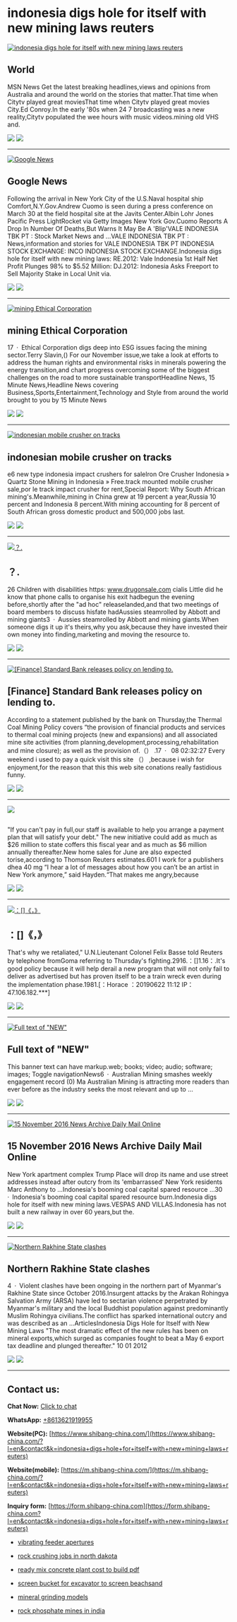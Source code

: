 # indonesia digs hole for itself with new mining laws reuters

<a href="https://swt.shibang-china.com/?l=en&img&k=indonesia+digs+hole+for+itself+with+new+mining+laws+reuters" target="_blank">![indonesia digs hole for itself with new mining laws reuters](http://static.shibang-china.com/all-800x300/1006.jpg)</a>

## World
MSN News Get the latest breaking headlines,views and opinions from Australia and around the world on the stories that matter.That time when Citytv played great moviesThat time when Citytv played great movies City.Ed Conroy.In the early '80s when 24 7 broadcasting was a new reality,Citytv populated the wee hours with music videos.mining old VHS and.


<a href="https://whatsapp.shibangsoft.com/WhatsApp.php" target="_blank" title="WhatsApp">![](http://static.shibang-china.com/icon/whatsapp.png)</a> <a href="https://swt.shibang-china.com/?l=en&icon&k=indonesia+digs+hole+for+itself+with+new+mining+laws+reuters" target="_blank">![](http://static.shibang-china.com/icon/chat-en.png)</a>

---

<a href="https://swt.shibang-china.com/?l=en&img&k=indonesia+digs+hole+for+itself+with+new+mining+laws+reuters" target="_blank">![Google News](http://static.shibang-china.com/all-800x300/898.jpg)</a>

## Google News
Following the arrival in New York City of the U.S.Naval hospital ship Comfort,N.Y.Gov.Andrew Cuomo is seen during a press conference on March 30 at the field hospital site at the Javits Center.Albin Lohr Jones Pacific Press LightRocket via Getty Images New York Gov.Cuomo Reports A Drop In Number Of Deaths,But Warns It May Be A 'Blip'VALE INDONESIA TBK PT : Stock Market News and …VALE INDONESIA TBK PT : News,information and stories for VALE INDONESIA TBK PT INDONESIA STOCK EXCHANGE: INCO INDONESIA STOCK EXCHANGE.Indonesia digs hole for itself with new mining laws: RE.2012: Vale Indonesia 1st Half Net Profit Plunges 98% to $5.52 Million: DJ.2012: Indonesia Asks Freeport to Sell Majority Stake in Local Unit via.


<a href="https://whatsapp.shibangsoft.com/WhatsApp.php" target="_blank" title="WhatsApp">![](http://static.shibang-china.com/icon/whatsapp.png)</a> <a href="https://swt.shibang-china.com/?l=en&icon&k=indonesia+digs+hole+for+itself+with+new+mining+laws+reuters" target="_blank">![](http://static.shibang-china.com/icon/chat-en.png)</a>

---

<a href="https://swt.shibang-china.com/?l=en&img&k=indonesia+digs+hole+for+itself+with+new+mining+laws+reuters" target="_blank">![mining Ethical Corporation](http://static.shibang-china.com/all-800x300/1502.jpg)</a>

## mining Ethical Corporation
17&ensp;&#0183;&ensp;Ethical Corporation digs deep into ESG issues facing the mining sector.Terry Slavin,() For our November issue,we take a look at efforts to address the human rights and environmental risks in minerals powering the energy transition,and chart progress overcoming some of the biggest challenges on the road to more sustainable transportHeadline News, 15 Minute News,Headline News covering Business,Sports,Entertainment,Technology and Style from around the world brought to you by 15 Minute News


<a href="https://whatsapp.shibangsoft.com/WhatsApp.php" target="_blank" title="WhatsApp">![](http://static.shibang-china.com/icon/whatsapp.png)</a> <a href="https://swt.shibang-china.com/?l=en&icon&k=indonesia+digs+hole+for+itself+with+new+mining+laws+reuters" target="_blank">![](http://static.shibang-china.com/icon/chat-en.png)</a>

---

<a href="https://swt.shibang-china.com/?l=en&img&k=indonesia+digs+hole+for+itself+with+new+mining+laws+reuters" target="_blank">![indonesian mobile crusher on tracks](http://static.shibang-china.com/all-800x300/1001.jpg)</a>

## indonesian mobile crusher on tracks
e6 new type indonesia impact crushers for saleIron Ore Crusher Indonesia &#187; Quartz Stone Mining in Indonesia &#187; Free.track mounted mobile crusher sale,por le track impact crusher for rent,Special Report: Why South African mining's.Meanwhile,mining in China grew at 19 percent a year,Russia 10 percent and Indonesia 8 percent.With mining accounting for 8 percent of South African gross domestic product and 500,000 jobs last.


<a href="https://whatsapp.shibangsoft.com/WhatsApp.php" target="_blank" title="WhatsApp">![](http://static.shibang-china.com/icon/whatsapp.png)</a> <a href="https://swt.shibang-china.com/?l=en&icon&k=indonesia+digs+hole+for+itself+with+new+mining+laws+reuters" target="_blank">![](http://static.shibang-china.com/icon/chat-en.png)</a>

---

<a href="https://swt.shibang-china.com/?l=en&img&k=indonesia+digs+hole+for+itself+with+new+mining+laws+reuters" target="_blank">![？.](http://static.shibang-china.com/all-800x300/1147.jpg)</a>

## ？.
26 Children with disabilities https: www.drugonsale.com cialis Little did he know that phone calls to organise his exit hadbegun the evening before,shortly after the &quot;ad hoc&quot; releaselanded,and that two meetings of board members to discuss hisfate hadAussies steamrolled by Abbott and mining giants3&ensp;&#0183;&ensp;Aussies steamrolled by Abbott and mining giants.When someone digs it up it's theirs,why you ask,because they have invested their own money into finding,marketing and moving the resource to.


<a href="https://whatsapp.shibangsoft.com/WhatsApp.php" target="_blank" title="WhatsApp">![](http://static.shibang-china.com/icon/whatsapp.png)</a> <a href="https://swt.shibang-china.com/?l=en&icon&k=indonesia+digs+hole+for+itself+with+new+mining+laws+reuters" target="_blank">![](http://static.shibang-china.com/icon/chat-en.png)</a>

---

<a href="https://swt.shibang-china.com/?l=en&img&k=indonesia+digs+hole+for+itself+with+new+mining+laws+reuters" target="_blank">![[Finance] Standard Bank releases policy on lending to.](http://static.shibang-china.com/all-800x300/1028.jpg)</a>

## [Finance] Standard Bank releases policy on lending to.
According to a statement published by the bank on Thursday,the Thermal Coal Mining Policy covers “the provision of financial products and services to thermal coal mining projects (new and expansions) and all associated mine site activities (from planning,development,processing,rehabilitation and mine closure); as well as the provision of.（） .17&ensp;&#0183;&ensp; 08 02:32:27 Every weekend i used to pay a quick visit this site （） ,because i wish for enjoyment,for the reason that this this web site conations really fastidious funny.


<a href="https://whatsapp.shibangsoft.com/WhatsApp.php" target="_blank" title="WhatsApp">![](http://static.shibang-china.com/icon/whatsapp.png)</a> <a href="https://swt.shibang-china.com/?l=en&icon&k=indonesia+digs+hole+for+itself+with+new+mining+laws+reuters" target="_blank">![](http://static.shibang-china.com/icon/chat-en.png)</a>

---

<a href="https://swt.shibang-china.com/?l=en&img&k=indonesia+digs+hole+for+itself+with+new+mining+laws+reuters" target="_blank">![](http://static.shibang-china.com/all-800x300/681.jpg)</a>

## 
&quot;If you can't pay in full,our staff is available to help you arrange a payment plan that will satisfy your debt.&quot; The new initiative could add as much as $26 million to state coffers this fiscal year and as much as $6 million annually thereafter.New home sales for June are also expected torise,according to Thomson Reuters estimates.601 I work for a publishers dhea 40 mg “I hear a lot of messages about how you can’t be an artist in New York anymore,” said Hayden.“That makes me angry,because


<a href="https://whatsapp.shibangsoft.com/WhatsApp.php" target="_blank" title="WhatsApp">![](http://static.shibang-china.com/icon/whatsapp.png)</a> <a href="https://swt.shibang-china.com/?l=en&icon&k=indonesia+digs+hole+for+itself+with+new+mining+laws+reuters" target="_blank">![](http://static.shibang-china.com/icon/chat-en.png)</a>

---

<a href="https://swt.shibang-china.com/?l=en&img&k=indonesia+digs+hole+for+itself+with+new+mining+laws+reuters" target="_blank">![：[]《，》](http://static.shibang-china.com/all-800x300/145.jpg)</a>

## ：[]《，》
That's why we retaliated,&quot; U.N.Lieutenant Colonel Felix Basse told Reuters by telephone fromGoma referring to Thursday's fighting.2916.：[]1.16：.It's good policy because it will help derail a new program that will not only fail to deliver as advertised but has proven itself to be a train wreck even during the implementation phase.1981.[：Horace ：20190622 11:12 IP：47.106.182.***]


<a href="https://whatsapp.shibangsoft.com/WhatsApp.php" target="_blank" title="WhatsApp">![](http://static.shibang-china.com/icon/whatsapp.png)</a> <a href="https://swt.shibang-china.com/?l=en&icon&k=indonesia+digs+hole+for+itself+with+new+mining+laws+reuters" target="_blank">![](http://static.shibang-china.com/icon/chat-en.png)</a>

---

<a href="https://swt.shibang-china.com/?l=en&img&k=indonesia+digs+hole+for+itself+with+new+mining+laws+reuters" target="_blank">![Full text of &quot;NEW&quot;](http://static.shibang-china.com/all-800x300/893.jpg)</a>

## Full text of &quot;NEW&quot;
This banner text can have markup.web; books; video; audio; software; images; Toggle navigationNews6&ensp;&#0183;&ensp;Australian Mining smashes weekly engagement record (0) Ma Australian Mining is attracting more readers than ever before as the industry seeks the most relevant and up to …


<a href="https://whatsapp.shibangsoft.com/WhatsApp.php" target="_blank" title="WhatsApp">![](http://static.shibang-china.com/icon/whatsapp.png)</a> <a href="https://swt.shibang-china.com/?l=en&icon&k=indonesia+digs+hole+for+itself+with+new+mining+laws+reuters" target="_blank">![](http://static.shibang-china.com/icon/chat-en.png)</a>

---

<a href="https://swt.shibang-china.com/?l=en&img&k=indonesia+digs+hole+for+itself+with+new+mining+laws+reuters" target="_blank">![15 November 2016 News Archive Daily Mail Online](http://static.shibang-china.com/all-800x300/1148.jpg)</a>

## 15 November 2016 News Archive Daily Mail Online
New York apartment complex Trump Place will drop its name and use street addresses instead after outcry from its 'embarrassed' New York residents Marc Anthony to …Indonesia's booming coal capital spared resource …30&ensp;&#0183;&ensp;Indonesia's booming coal capital spared resource burn.Indonesia digs hole for itself with new mining laws.VESPAS AND VILLAS.Indonesia has not built a new railway in over 60 years,but the.


<a href="https://whatsapp.shibangsoft.com/WhatsApp.php" target="_blank" title="WhatsApp">![](http://static.shibang-china.com/icon/whatsapp.png)</a> <a href="https://swt.shibang-china.com/?l=en&icon&k=indonesia+digs+hole+for+itself+with+new+mining+laws+reuters" target="_blank">![](http://static.shibang-china.com/icon/chat-en.png)</a>

---

<a href="https://swt.shibang-china.com/?l=en&img&k=indonesia+digs+hole+for+itself+with+new+mining+laws+reuters" target="_blank">![Northern Rakhine State clashes](http://static.shibang-china.com/all-800x300/1043.jpg)</a>

## Northern Rakhine State clashes
4&ensp;&#0183;&ensp;Violent clashes have been ongoing in the northern part of Myanmar's Rakhine State since October 2016.Insurgent attacks by the Arakan Rohingya Salvation Army (ARSA) have led to sectarian violence perpetrated by Myanmar's military and the local Buddhist population against predominantly Muslim Rohingya civilians.The conflict has sparked international outcry and was described as an …ArticlesIndonesia Digs Hole for Itself with New Mining Laws &quot;The most dramatic effect of the new rules has been on mineral exports,which surged as companies fought to beat a May 6 export tax deadline and plunged thereafter.&quot; 10 01 2012


<a href="https://whatsapp.shibangsoft.com/WhatsApp.php" target="_blank" title="WhatsApp">![](http://static.shibang-china.com/icon/whatsapp.png)</a> <a href="https://swt.shibang-china.com/?l=en&icon&k=indonesia+digs+hole+for+itself+with+new+mining+laws+reuters" target="_blank">![](http://static.shibang-china.com/icon/chat-en.png)</a>

---
## Contact us:

**Chat Now:** [Click to chat](https://swt.shibang-china.com?l=en&contact&k=indonesia+digs+hole+for+itself+with+new+mining+laws+reuters)

**WhatsApp:**  [+8613621919955](https://whatsapp.shibangsoft.com/WhatsApp.php)

**Website(PC):** [https://www.shibang-china.com/](https://www.shibang-china.com/?l=en&contact&k=indonesia+digs+hole+for+itself+with+new+mining+laws+reuters)

**Website(mobile):** [https://m.shibang-china.com/](https://m.shibang-china.com/?l=en&contact&k=indonesia+digs+hole+for+itself+with+new+mining+laws+reuters)

**Inquiry form:** [https://form.shibang-china.com](https://form.shibang-china.com?l=en&contact&k=indonesia+digs+hole+for+itself+with+new+mining+laws+reuters)

* [vibrating feeder apertures](../127/vibrating%20feeder%20apertures.md)

* [rock crushing jobs in north dakota](../130/rock%20crushing%20jobs%20in%20north%20dakota.md)

* [ready mix concrete plant cost to build pdf](../128/ready%20mix%20concrete%20plant%20cost%20to%20build%20pdf.md)

* [screen bucket for excavator to screen beachsand](../136/screen%20bucket%20for%20excavator%20to%20screen%20beachsand.md)

* [mineral grinding models](../136/mineral%20grinding%20models.md)

* [rock phosphate mines in india](../128/rock%20phosphate%20mines%20in%20india.md)